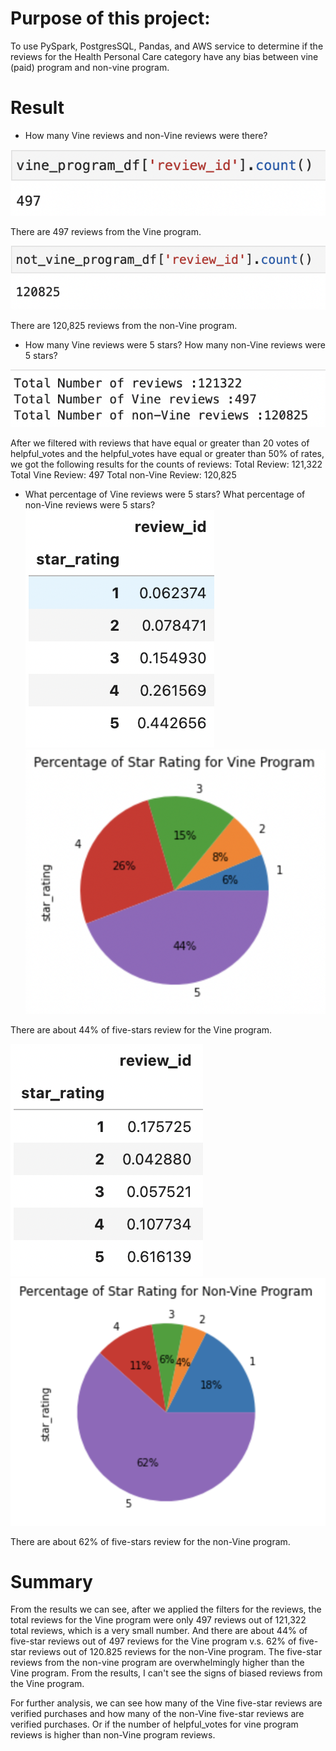 # Purpose of this project:
To use PySpark, PostgresSQL, Pandas, and AWS service to determine if the reviews for the Health Personal Care category have any bias between vine (paid) program and non-vine program.

# Result
- How many Vine reviews and non-Vine reviews were there?

![Vine review](Images/vine_program_review_counts.png)

There are 497 reviews from the Vine program.

![Non-vine review](Images/non_vine_program_review_counts.png)

There are 120,825 reviews from the non-Vine program.

- How many Vine reviews were 5 stars? How many non-Vine reviews were 5 stars?

![Total Review Numbers](Images/review_numbers.png)

After we filtered with reviews that have equal or greater than 20 votes of helpful_votes and the helpful_votes have equal or greater than 50% of rates, we got the following results for the counts of reviews:
Total Review: 121,322
Total Vine Review: 497
Total non-Vine Review: 120,825

- What percentage of Vine reviews were 5 stars? What percentage of non-Vine reviews were 5 stars?
![Vine Percentage](Images/vine_program_percentage.png)
![Vine Percentage Chart](Images/vine_program_pie.png)

There are about 44% of five-stars review for the Vine program.

![Non-Vine Percentage](Images/non_vine_program_percentage.png)
![Non-Vine Percentage Chart](Images/non_vine_program_pie.png)

There are about 62% of five-stars review for the non-Vine program.

# Summary
From the results we can see, after we applied the filters for the reviews, the total reviews for the Vine program were only 497 reviews out of 121,322 total reviews, which is a very small number. And there are about 44% of five-star reviews out of 497 reviews for the Vine program v.s. 62% of five-star reviews out of 120.825 reviews for the non-Vine program. The five-star reviews from the non-vine program are overwhelmingly higher than the Vine program. From the results, I can't see the signs of biased reviews from the Vine program.

For further analysis, we can see how many of the Vine five-star reviews are verified purchases and how many of the non-Vine five-star reviews are verified purchases. Or if the number of helpful_votes for vine program reviews is higher than non-Vine program reviews.
